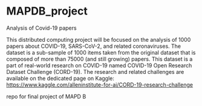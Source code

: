 # MAPDB_project
Analysis of Covid-19 papers

This distributed computing project will be focused on the analysis of 1000 papers about
COVID-19, SARS-CoV-2, and related coronaviruses. The dataset is a sub-sample of 1000
items taken from the original dataset that is composed of more than 75000 (and still
growing) papers. This dataset is a part of real-world research on COVID-19 named
COVID-19 Open Research Dataset Challenge (CORD-19). The research and related challenges are available on the dedicated page on Kaggle: https://www.kaggle.com/alleninstitute-for-ai/CORD-19-research-challenge


repo for final project  of MAPD B
